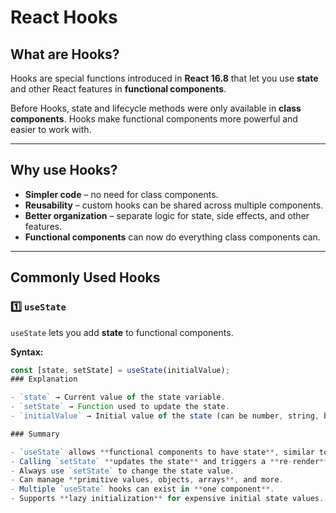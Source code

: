 # React Hooks

## What are Hooks?

Hooks are special functions introduced in **React 16.8** that let you use **state** and other React features in **functional components**.  

Before Hooks, state and lifecycle methods were only available in **class components**. Hooks make functional components more powerful and easier to work with.

---

## Why use Hooks?

- **Simpler code** – no need for class components.  
- **Reusability** – custom hooks can be shared across multiple components.  
- **Better organization** – separate logic for state, side effects, and other features.  
- **Functional components** can now do everything class components can.

---

## Commonly Used Hooks

### 1️⃣ `useState`

`useState` lets you add **state** to functional components.  

**Syntax:**

```javascript
const [state, setState] = useState(initialValue);
### Explanation

- `state` → Current value of the state variable.  
- `setState` → Function used to update the state.  
- `initialValue` → Initial value of the state (can be number, string, boolean, array, object, etc.).

### Summary

- `useState` allows **functional components to have state**, similar to class components.  
- Calling `setState` **updates the state** and triggers a **re-render** of the component.  
- Always use `setState` to change the state value.  
- Can manage **primitive values, objects, arrays**, and more.  
- Multiple `useState` hooks can exist in **one component**.  
- Supports **lazy initialization** for expensive initial state values.

